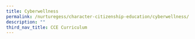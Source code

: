 ```yaml
---
title: Cyberwellness
permalink: /nurturegess/character-citizenship-education/cyberwellness/
description: ""
third_nav_title: CCE Curriculum
---
```

